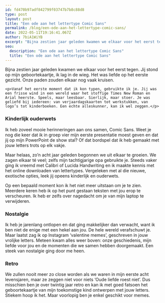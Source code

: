 ```yaml
---
id: fd470b97adf842799f03747b7b8c88d8
type: post
layout: post
title: "Een ode aan het lettertype Comic Sans"
permalink: /blog/een-ode-aan-het-lettertype-comic-sans/
date: 2022-05-11T19:16:41.067Z
author: 7biA1WiYB
excerpt: "Bijna zestien jaar geleden kwamen we elkaar voor het eerst tegen. Jij stond op mijn geboortekaartje, ik lag in de wieg. Het was liefde op het eerste gezicht. Onze paden zouden elkaar nog vaak kruisen.  "
seo:
  description: "Een ode aan het lettertype Comic Sans"
  title: "Een ode aan het lettertype Comic Sans"
---
```

Bijna zestien jaar geleden kwamen we elkaar voor het eerst tegen. Jij stond op mijn geboortekaartje, ik lag in de wieg. Het was liefde op het eerste gezicht. Onze paden zouden elkaar nog vaak kruisen.  

    <p>Vanaf het eerste moment dat ik kon typen, gebruikte ik je. Jij was een frisse wind in een wereld waar het stoffige Times New Roman en Arial heerste. Speels, maar leesbaar. Sierlijk, maar stoer. Je was geliefd bij iedereen: van verjaardagskaarten tot werkstukken, van logo’s tot kinderboeken. Een echte alleskunner, kan ik wel zeggen.</p>
<h3>Kinderlijk ouderwets</h3>
<p>Ik heb zoveel mooie herinneringen aan ons samen, Comic Sans. Weet je nog die keer dat ik in groep vier mijn eerste presentatie moest geven en dat jij op mijn PowerPoint de show stal? Of dat bordspel dat ik heb gemaakt met jouw letters trots op elk vakje.</p>
<p>Maar helaas, zo’n acht jaar geleden begonnen we uit elkaar te groeien. We zagen elkaar té veel; zelfs mijn tachtigjarige opa gebruikte je. Steeds vaker ging ik vreemd met Calibri of Lucida Handwriting en ik maakte kennis met het online downloaden van lettertypes. Vergeleken met al die nieuwe, exotische opties, leek jij opeens kinderlijk en ouderwets.</p>
<p>Op een bepaald moment kon ik het niet meer uitstaan om je te zien. Meerdere keren heb ik op het punt gestaan teksten met jou erop te verscheuren. Ik heb er zelfs over nagedacht om je van mijn laptop te verwijderen.</p>
<h3>Nostalgie</h3>
<p>Ik heb je jarenlang ontlopen en dat ging makkelijker dan verwacht, want ik ben niet de enige met een hekel aan jou. De hele wereld verafschuwt je. Maar laatst zag ik op Instagram ‘valentine memes’, geschreven in jouw vrolijke letters. Meteen kwam alles weer boven: onze geschiedenis, mijn liefde voor jou en de momenten die we samen hebben doorgemaakt. Een steek van nostalgie ging door me heen.</p>
<h3>Retro</h3>
<p>We zullen nooit meer zo close worden als we waren in mijn eerste acht levensjaren, maar ze zeggen niet voor niets ‘Oude liefde roest niet’. Dus misschien ben je over twintig jaar retro en kan ik met goed fatsoen het geboortekaartje van mijn toekomstige kind ontwerpen met jouw letters. Stiekem hoop ik het. Maar voorlopig ben je enkel geschikt voor memes.</p>  
